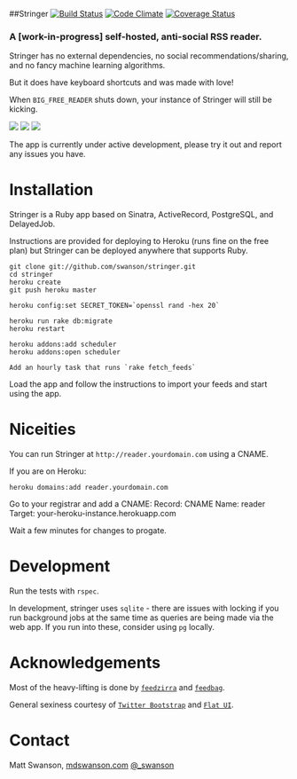 ##Stringer
[![Build Status](https://travis-ci.org/swanson/stringer.png)](https://travis-ci.org/swanson/stringer)
[![Code Climate](https://codeclimate.com/github/swanson/stringer.png)](https://codeclimate.com/github/swanson/stringer)
[![Coverage Status](https://coveralls.io/repos/swanson/stringer/badge.png?branch=master)](https://coveralls.io/r/swanson/stringer)

### A [work-in-progress] self-hosted, anti-social RSS reader.

Stringer has no external dependencies, no social recommendations/sharing, and no fancy machine learning algorithms. 

But it does have keyboard shortcuts and was made with love! 

When `BIG_FREE_READER` shuts down, your instance of Stringer will still be kicking.

![](https://raw.github.com/swanson/stringer/master/screenshots/instructions.png)
![](https://raw.github.com/swanson/stringer/master/screenshots/stories.png)
![](https://raw.github.com/swanson/stringer/master/screenshots/feed.png)

The app is currently under active development, please try it out and report any issues you have.

# Installation

Stringer is a Ruby app based on Sinatra, ActiveRecord, PostgreSQL, and DelayedJob.

Instructions are provided for deploying to Heroku (runs fine on the free plan) but Stringer can be deployed anywhere that supports Ruby.

```
git clone git://github.com/swanson/stringer.git
cd stringer
heroku create
git push heroku master

heroku config:set SECRET_TOKEN=`openssl rand -hex 20`

heroku run rake db:migrate
heroku restart

heroku addons:add scheduler
heroku addons:open scheduler

Add an hourly task that runs `rake fetch_feeds`
```

Load the app and follow the instructions to import your feeds and start using the app.


# Niceities

You can run Stringer at `http://reader.yourdomain.com` using a CNAME.

If you are on Heroku:

`heroku domains:add reader.yourdomain.com`

Go to your registrar and add a CNAME:
Record: CNAME
Name: reader
Target: your-heroku-instance.herokuapp.com

Wait a few minutes for changes to progate.

# Development

Run the tests with `rspec`.

In development, stringer uses `sqlite` - there are issues with locking if you run background jobs at the same time as queries are being made via the web app. If you run into these, consider using `pg` locally.

# Acknowledgements
Most of the heavy-lifting is done by [`feedzirra`](https://github.com/pauldix/feedzirra) and [`feedbag`](https://github.com/dwillis/feedbag).

General sexiness courtesy of [`Twitter Bootstrap`](http://twitter.github.io/bootstrap/) and [`Flat UI`](http://designmodo.github.io/Flat-UI/).

# Contact
Matt Swanson, [mdswanson.com](http://mdswanson.com) [@_swanson](http://twitter.com/_swanson)

